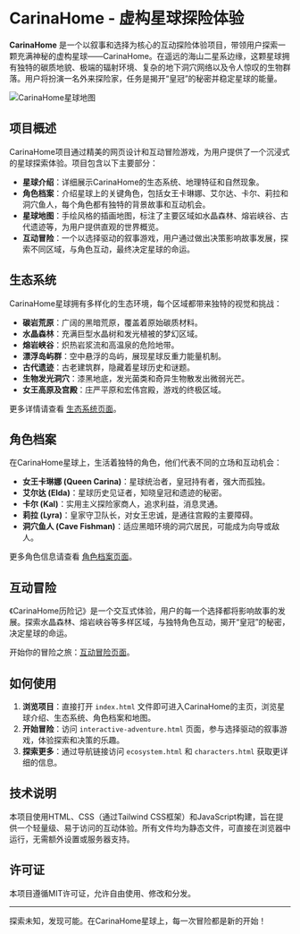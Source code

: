 # CarinaHome - 虚构星球探险体验

**CarinaHome** 是一个以叙事和选择为核心的互动探险体验项目，带领用户探索一颗充满神秘的虚构星球——CarinaHome。在遥远的海山二星系边缘，这颗星球拥有独特的碳质地貌、极端的辐射环境、复杂的地下洞穴网络以及令人惊叹的生物群落。用户将扮演一名外来探险家，任务是揭开“皇冠”的秘密并稳定星球的能量。

![CarinaHome星球地图](map@1024x1536.png)

## 项目概述

CarinaHome项目通过精美的网页设计和互动冒险游戏，为用户提供了一个沉浸式的星球探索体验。项目包含以下主要部分：

- **星球介绍**：详细展示CarinaHome的生态系统、地理特征和自然现象。
- **角色档案**：介绍星球上的关键角色，包括女王卡琳娜、艾尔达、卡尔、莉拉和洞穴鱼人，每个角色都有独特的背景故事和互动机会。
- **星球地图**：手绘风格的插画地图，标注了主要区域如水晶森林、熔岩峡谷、古代遗迹等，为用户提供直观的世界概览。
- **互动冒险**：一个以选择驱动的叙事游戏，用户通过做出决策影响故事发展，探索不同区域，与角色互动，最终决定星球的命运。

## 生态系统

CarinaHome星球拥有多样化的生态环境，每个区域都带来独特的视觉和挑战：

- **碳岩荒原**：广阔的黑暗荒原，覆盖着原始碳质材料。
- **水晶森林**：充满巨型水晶树和发光植被的梦幻区域。
- **熔岩峡谷**：炽热岩浆流和高温泉的危险地带。
- **漂浮岛屿群**：空中悬浮的岛屿，展现星球反重力能量机制。
- **古代遗迹**：古老建筑群，隐藏着星球历史和谜题。
- **生物发光洞穴**：漆黑地底，发光菌类和奇异生物散发出微弱光芒。
- **女王高原及宫殿**：庄严平原和宏伟宫殿，游戏的终极区域。

更多详情请查看 [生态系统页面](ecosystem.html)。

## 角色档案

在CarinaHome星球上，生活着独特的角色，他们代表不同的立场和互动机会：

- **女王卡琳娜 (Queen Carina)**：星球统治者，皇冠持有者，强大而孤独。
- **艾尔达 (Elda)**：星球历史见证者，知晓皇冠和遗迹的秘密。
- **卡尔 (Kal)**：实用主义探险家商人，追求利益，消息灵通。
- **莉拉 (Lyra)**：皇家守卫队长，对女王忠诚，是通往宫殿的主要障碍。
- **洞穴鱼人 (Cave Fishman)**：适应黑暗环境的洞穴居民，可能成为向导或敌人。

更多角色信息请查看 [角色档案页面](characters.html)。

## 互动冒险

《CarinaHome历险记》是一个交互式体验，用户的每一个选择都将影响故事的发展。探索水晶森林、熔岩峡谷等多样区域，与独特角色互动，揭开“皇冠”的秘密，决定星球的命运。

开始你的冒险之旅：[互动冒险页面](interactive-adventure.html)。

## 如何使用

1. **浏览项目**：直接打开 `index.html` 文件即可进入CarinaHome的主页，浏览星球介绍、生态系统、角色档案和地图。
2. **开始冒险**：访问 `interactive-adventure.html` 页面，参与选择驱动的叙事游戏，体验探索和决策的乐趣。
3. **探索更多**：通过导航链接访问 `ecosystem.html` 和 `characters.html` 获取更详细的信息。

## 技术说明

本项目使用HTML、CSS（通过Tailwind CSS框架）和JavaScript构建，旨在提供一个轻量级、易于访问的互动体验。所有文件均为静态文件，可直接在浏览器中运行，无需额外设置或服务器支持。

## 许可证

本项目遵循MIT许可证，允许自由使用、修改和分发。

---

探索未知，发现可能。在CarinaHome星球上，每一次冒险都是新的开始！
